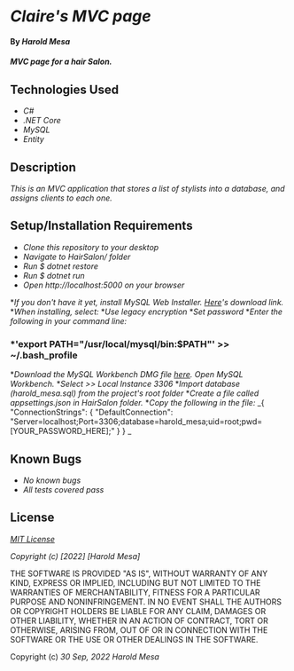 # _Claire's MVC page_

#### By _**Harold Mesa**_

#### _MVC page for a hair Salon._

## Technologies Used

* _C#_
* _.NET Core_
* _MySQL_
* _Entity_

## Description

_This is an MVC application that stores a list of stylists into a database, and assigns clients to each one._ 

## Setup/Installation Requirements

* _Clone this repository to your desktop_
* _Navigate to HairSalon/ folder_
* _Run $ dotnet restore_
* _Run $ dotnet run_
* _Open http://localhost:5000 on your browser_

*_If you don't have it yet, install MySQL Web Installer. [Here](https://dev.mysql.com/downloads/installer/)'s download link._
*_When installing, select:_ 
*_Use legacy encryption_
*_Set password_
*_Enter the following in your command line:_
### *'export PATH="/usr/local/mysql/bin:$PATH"' >> ~/.bash_profile   
*_Download the MySQL Workbench DMG file [here](https://dev.mysql.com/downloads/file/?id=484391). Open MySQL Workbench._
*_Select >> Local Instance 3306_
*_Import database (harold_mesa.sql) from the project's root folder_
*_Create a file called appsettings.json in HairSalon folder._
*_Copy the following in the file:_
 _{ "ConnectionStrings": { "DefaultConnection": "Server=localhost;Port=3306;database=harold_mesa;uid=root;pwd=[YOUR_PASSWORD_HERE];" } } _

## Known Bugs

* _No known bugs_
* _All tests covered pass_

## License

_[MIT License](https://en.wikipedia.org/wiki/MIT_License)_

_Copyright (c) [2022] [Harold Mesa]_

THE SOFTWARE IS PROVIDED "AS IS", WITHOUT WARRANTY OF ANY KIND, EXPRESS OR
IMPLIED, INCLUDING BUT NOT LIMITED TO THE WARRANTIES OF MERCHANTABILITY,
FITNESS FOR A PARTICULAR PURPOSE AND NONINFRINGEMENT. IN NO EVENT SHALL THE
AUTHORS OR COPYRIGHT HOLDERS BE LIABLE FOR ANY CLAIM, DAMAGES OR OTHER
LIABILITY, WHETHER IN AN ACTION OF CONTRACT, TORT OR OTHERWISE, ARISING FROM,
OUT OF OR IN CONNECTION WITH THE SOFTWARE OR THE USE OR OTHER DEALINGS IN THE
SOFTWARE.

Copyright (c) _30 Sep, 2022_ _Harold Mesa_
